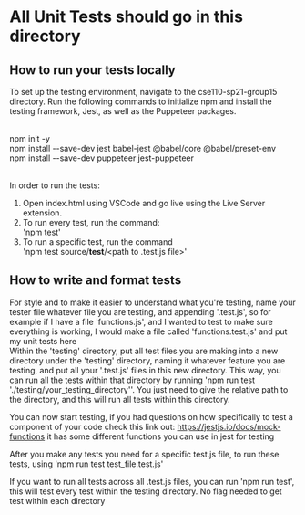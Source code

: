 # All Unit Tests should go in this directory 

## How to run your tests locally <br />

To set up the testing environment, navigate to the cse110-sp21-group15 directory. Run the following commands to initialize npm and install the testing framework, Jest, as well as the Puppeteer packages.<br />
<br />

npm init -y <br />
npm install --save-dev jest babel-jest @babel/core @babel/preset-env <br />
npm install --save-dev puppeteer jest-puppeteer <br />
<br />

In order to run the tests: <br />

1. Open index.html using VSCode and go live using the Live Server extension.
2. To run every test, run the command: <br /> 'npm test'
3. To run a specific test, run the command <br /> 'npm test source/__test__/<path to .test.js file>'

## How to write and format tests <br />

For style and to make it easier to understand what you're testing, name your tester file whatever file you are testing, and appending '.test.js', so for example if I have a file 'functions.js', and I wanted to test to make sure everything is working, I would make a file called 'functions.test.js' and put my unit tests here<br />
Within the 'testing' directory, put all test files you are making into a new directory under the 'testing' directory, naming it whatever feature you are testing, and put all your '.test.js' files in this new directory. This way, you can run all the tests within that directory by running 'npm run test './testing/your_testing_directory''. You just need to give the relative path to the directory, and this will run all tests within this directory. 

You can now start testing, if you had questions on how specifically to test a component of your code check this link out: https://jestjs.io/docs/mock-functions it has some different functions you can use in jest for testing<br />

After you make any tests you need for a specific test.js file, to run these tests, using 'npm run test test_file.test.js'<br />

If you want to run all tests across all .test.js files, you can run 'npm run test', this will test every test within the testing directory. No flag needed to get test within each directory<br />
